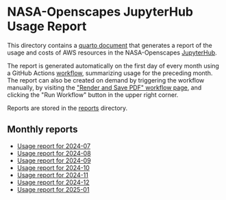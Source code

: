 
# NASA-Openscapes JupyterHub Usage Report

This directory contains a [quarto document](aws-usage-report.qmd) that generates
a report of the usage and costs of AWS resources in the NASA-Openscapes [JupyterHub](https://openscapes.2i2c.cloud/hub/).

The report is generated automatically on the first day of every month using a GitHub Actions [workflow](../.github/workflows/create-pdf-report.yml), summarizing usage for the preceding month. The report can also be created on demand by triggering the workflow manually, by visiting the ["Render and Save PDF" workflow page](https://github.com/NASA-Openscapes/2i2cAccessPolicies/actions/workflows/create-pdf-report.yml), and clicking the "Run Workflow" button in the upper right corner.

Reports are stored in the [reports](reports/) directory.

## Monthly reports

- [Usage report for 2024-07](reports/aws-usage-report_2024-07.pdf)
- [Usage report for 2024-08](reports/aws-usage-report_2024-08.pdf)
- [Usage report for 2024-09](reports/aws-usage-report_2024-09.pdf)
- [Usage report for 2024-10](reports/aws-usage-report_2024-10.pdf)
- [Usage report for 2024-11](reports/aws-usage-report_2024-11.pdf)
- [Usage report for 2024-12](reports/aws-usage-report_2024-12.pdf)
- [Usage report for 2025-01](reports/aws-usage-report_2025-01.pdf)